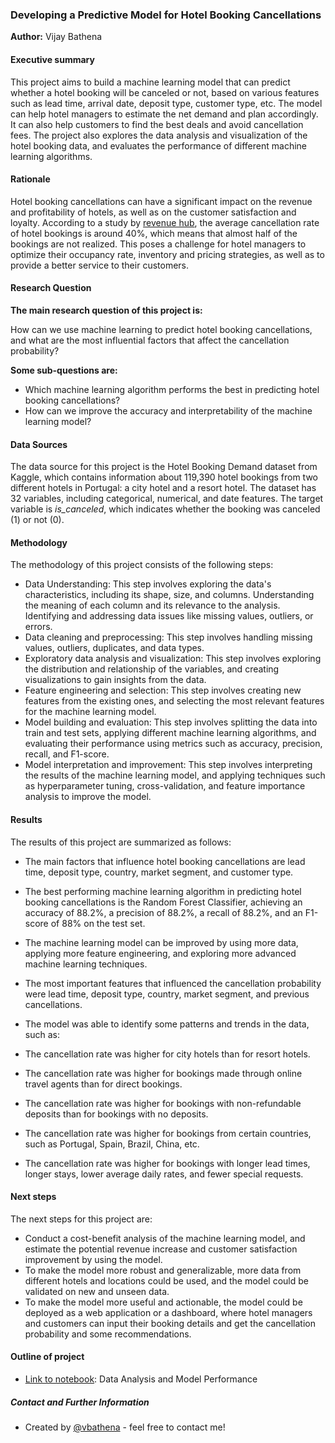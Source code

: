 ### Developing a Predictive Model for Hotel Booking Cancellations

**Author:** Vijay Bathena

#### Executive summary
This project aims to build a machine learning model that can predict whether a hotel booking will be canceled or not, based on various features such as lead time, arrival date, deposit type, customer type, etc. The model can help hotel managers to estimate the net demand and plan accordingly. It can also help customers to find the best deals and avoid cancellation fees. The project also explores the data analysis and visualization of the hotel booking data, and evaluates the performance of different machine learning algorithms.

#### Rationale
Hotel booking cancellations can have a significant impact on the revenue and profitability of hotels, as well as on the customer satisfaction and loyalty. According to a study by [revenue hub](https://revenue-hub.com/cancellations-rates-where-do-they-stand-and-how-to-overcome-them/), the average cancellation rate of hotel bookings is around 40%, which means that almost half of the bookings are not realized. This poses a challenge for hotel managers to optimize their occupancy rate, inventory and pricing strategies, as well as to provide a better service to their customers.

#### Research Question
    
**The main research question of this project is:**

How can we use machine learning to predict hotel booking cancellations, and what are the most influential factors that affect the cancellation probability?

**Some sub-questions are:**

- Which machine learning algorithm performs the best in predicting hotel booking cancellations?
- How can we improve the accuracy and interpretability of the machine learning model?

#### Data Sources
The data source for this project is the Hotel Booking Demand dataset from Kaggle, which contains information about 119,390 hotel bookings from two different hotels in Portugal: a city hotel and a resort hotel. The dataset has 32 variables, including categorical, numerical, and date features. The target variable is *is_canceled*, which indicates whether the booking was canceled (1) or not (0).

#### Methodology
The methodology of this project consists of the following steps:

- Data Understanding: This step involves exploring the data's characteristics, including its shape, size, and columns. Understanding the meaning of each column and its relevance to the analysis. Identifying and addressing data issues like missing values, outliers, or errors.
- Data cleaning and preprocessing: This step involves handling missing values, outliers, duplicates, and data types.
- Exploratory data analysis and visualization: This step involves exploring the distribution and relationship of the variables, and creating visualizations to gain insights from the data.
- Feature engineering and selection: This step involves creating new features from the existing ones, and selecting the most relevant features for the machine learning model.
- Model building and evaluation: This step involves splitting the data into train and test sets, applying different machine learning algorithms, and evaluating their performance using metrics such as accuracy, precision, recall, and F1-score.
- Model interpretation and improvement: This step involves interpreting the results of the machine learning model, and applying techniques such as hyperparameter tuning, cross-validation, and feature importance analysis to improve the model.

#### Results
The results of this project are summarized as follows:

- The main factors that influence hotel booking cancellations are lead time, deposit type, country, market segment, and customer type.
- The best performing machine learning algorithm in predicting hotel booking cancellations is the Random Forest Classifier, achieving an accuracy of 88.2%, a precision of 88.2%, a recall of 88.2%, and an F1-score of 88% on the test set.
- The machine learning model can be improved by using more data, applying more feature engineering, and exploring more advanced machine learning techniques.


- The most important features that influenced the cancellation probability were lead time, deposit type, country, market segment, and previous cancellations.
- The model was able to identify some patterns and trends in the data, such as:
- The cancellation rate was higher for city hotels than for resort hotels.
- The cancellation rate was higher for bookings made through online travel agents than for direct bookings.
- The cancellation rate was higher for bookings with non-refundable deposits than for bookings with no deposits.
- The cancellation rate was higher for bookings from certain countries, such as Portugal, Spain, Brazil, China, etc.
- The cancellation rate was higher for bookings with longer lead times, longer stays, lower average daily rates, and fewer special requests.

#### Next steps
The next steps for this project are:

- Conduct a cost-benefit analysis of the machine learning model, and estimate the potential revenue increase and customer satisfaction improvement by using the model.
- To make the model more robust and generalizable, more data from different hotels and locations could be used, and the model could be validated on new and unseen data.
- To make the model more useful and actionable, the model could be deployed as a web application or a dashboard, where hotel managers and customers can input their booking details and get the cancellation probability and some recommendations.

#### Outline of project
- [Link to notebook](https://github.com/vbathena/hotel-booking-cancellation-prediction/blob/main/hotel-booking-cancellation-prediction.ipynb): Data Analysis and Model Performance


##### Contact and Further Information
- Created by [@vbathena](https://www.linkedin.com/in/vijayabhaskarreddybathena/) - feel free to contact me!
